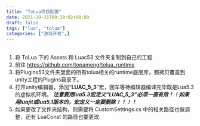 ```yaml
---
title: "ToLua项目配置"
date: 2021-10-31T09:39:02+08:00
draft: false
tags: ["lua", "tolua"]
categories: ["游戏开发",]
---
```


## 

1. 将 ToLua 下的 Assets 和 Luac53 文件夹复制到自己的工程
2. 前往 https://github.com/topameng/tolua_runtime
3. 将Plugins53文件夹里面的所有tolua相关的runtime底层库，都拷贝覆盖到unity工程的Plugins目录下。
4. 打开unity编辑器，添加“**LUAC_5_3**”宏，回车等待编辑器编译完毕既是Lua5.3的虚拟机环境。
***注意要用lua5.3宏定义“LUAC_5_3”必须一直有效！！如果用luajit或lua5.1版本的，宏定义一定要删除！！！！***
5. 如果更改了文件夹结构，则需要将 CustomSettings.cs 中的相关路径也做调整，还有 LuaConst 的路径也要更改